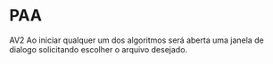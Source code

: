 # PAA
AV2
Ao iniciar qualquer um dos algoritmos será aberta uma janela de dialogo solicitando escolher o arquivo desejado.

